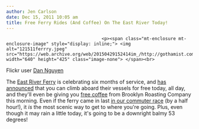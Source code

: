 ```yaml
---
author: Jen Carlson
date: Dec 15, 2011 10:05 am
title: Free Ferry Rides (And Coffee) On The East River Today!
---
```


	
										<p><span class="mt-enclosure mt-enclosure-image" style="display: inline;"> <img alt="121511ferrry.jpeg" src="https://web.archive.org/web/20150429152414im_/http://gothamist.com/attachments/arts_jen/121511ferrry.jpeg" width="640" height="425" class="image-none"> </span><br>
<span class="photo_caption">Flickr user <a href="https://web.archive.org/web/20150429152414/http://www.flickr.com/photos/zokuga/5832233019/">Dan Nguyen</a></span></p>

<p>The <a href="https://web.archive.org/web/20150429152414/http://gothamist.com/tags/eastriverferry">East River Ferry</a> is celebrating six months of service, and <a href="https://web.archive.org/web/20150429152414/https://twitter.com/#!/eastriverferry/status/147324483961761792">has announced</a> that you can climb aboard their vessels for free today, all day, and they&apos;ll even be giving you <a href="https://web.archive.org/web/20150429152414/http://www.nywaterway.com/AdvisoryDetails.aspx?aid=183">free coffee</a> from Brooklyn Roasting Company this morning. Even if the ferry came in last <a href="https://web.archive.org/web/20150429152414/http://gothamist.com/2011/06/15/ferry_vs_bike_vs_subway_a_commuter.php#photo-5">in our commuter race</a> (by a half hour!), it <em>is</em> the most scenic way to get to where you&apos;re going. Plus, even though it may rain a little today, it&apos;s going to be a downright balmy 53 degrees!</p>					
										
									
				